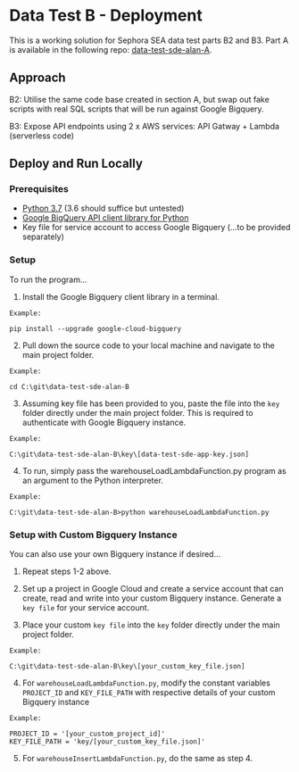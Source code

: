 # Data Test B - Deployment

This is a working solution for Sephora SEA data test parts B2 and B3. Part A is available in the following repo: [data-test-sde-alan-A](https://github.com/emailayuen/data-test-sde-alan-A).

## Approach
B2: Utilise the same code base created in section A, but swap out fake scripts with real SQL scripts that will be run against Google Bigquery.

B3: Expose API endpoints using 2 x AWS services: API Gatway + Lambda (serverless code)

## Deploy and Run Locally

### Prerequisites

* [Python 3.7](https://www.python.org/downloads/) (3.6 should suffice but untested)
* [Google BigQuery API client library for Python](https://cloud.google.com/bigquery/docs/reference/libraries)
* Key file for service account to access Google Bigquery (...to be provided separately)

### Setup

To run the program...

1. Install the Google Bigquery client library in a terminal.
  
  ```
  Example:
  
  pip install --upgrade google-cloud-bigquery
  ```
  
2. Pull down the source code to your local machine and navigate to the main project folder.
  
  ```
  Example:
  
  cd C:\git\data-test-sde-alan-B
  ```
  
3. Assuming key file has been provided to you, paste the file into the `key` folder directly under the main project folder. This is required to authenticate with Google Bigquery instance.
  
  ```
  Example:
  
  C:\git\data-test-sde-alan-B\key\[data-test-sde-app-key.json]
  
  ```
  
  4. To run, simply pass the warehouseLoadLambdaFunction.py program as an argument to the Python interpreter.

  ```
  Example:
  
  C:\git\data-test-sde-alan-B>python warehouseLoadLambdaFunction.py
  ```

### Setup with Custom Bigquery Instance

You can also use your own Bigquery instance if desired...

1. Repeat steps 1-2 above.

2. Set up a project in Google Cloud and create a service account that can create, read and write into your custom Bigquery instance. Generate a `key file` for your service account.

3. Place your custom `key file` into the `key` folder directly under the main project folder.

  ```
  Example:
  
  C:\git\data-test-sde-alan-B\key\[your_custom_key_file.json]
  ```
4. For `warehouseLoadLambdaFunction.py`, modify the constant variables `PROJECT_ID` and `KEY_FILE_PATH` with respective details of your custom Bigquery instance

  ```
  Example:
  
  PROJECT_ID = '[your_custom_project_id]'
  KEY_FILE_PATH = 'key/[your_custom_key_file.json]'
  ```
5. For `warehouseInsertLambdaFunction.py`, do the same as step 4.

  
